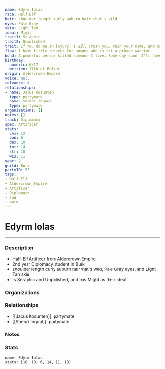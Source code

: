 ```yaml
---
name: Edyrm Iolas
race: Half-Elf
hair: shoulder length curly auburn hair that's wild
eyes: Pale Gray
skin: Light Tan
ideal: Might
trait1: Seraphic
trait2: Unpolished
trait: If you do me an injury, I will crush you, ruin your name, and salt your fields.
flaw: I have little respect for anyone who is not a proven warrior.
bond: A powerful person killed someone I love. Some day soon, I'll have my revenge.
birthday:
  numeric: 6/17
  written: 17th of Pelent
origin: Aldercrown Empire
voice: null
relvance: 0
relationships:
- name: Jacus Kosunten
  type: partymate
- name: Shenai Inqoul
  type: partymate
organizations: []
notes: []
track: Diplomacy
spec: Artificer
stats:
  cha: 13
  con: 6
  dex: 10
  int: 14
  str: 10
  wis: 11
year: 2
guild: Burk
partyID: 57
tags:
- Half-Elf
- Aldercrown_Empire
- Artificer
- Diplomacy
- 2nd
- Burk
---
```

# Edyrm Iolas
---
### Description
- Half-Elf Artificer from Aldercrown Empire
- 2nd year Diplomacy student in Burk
- shoulder length curly auburn hair that's wild, Pale Gray eyes, and Light Tan skin
- Is Seraphic and Unpolished, and has Might as their ideal

### Organizations

### Relationships
- [[Jacus Kosunten]]: partymate
- [[Shenai Inqoul]]: partymate

### Notes

### Stats
```statblock
name: Edyrm Iolas
stats: [10, 10, 6, 14, 11, 13]
```